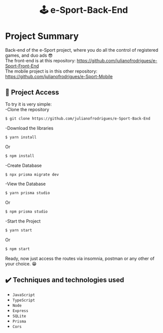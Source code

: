 <h1 align="center"> 🕹  e-Sport-Back-End </h1>

# Project Summary
Back-end of the e-Sport project, where you do all the control of registered games, and duo ads 😎 <br>
The front-end is at this repository: https://github.com/julianofrodrigues/e-Sport-Front-End <br>
The mobile project is in this other repository: https://github.com/julianofrodrigues/e-Sport-Mobile
## 📁 Project Access
To try it is very simple:<br>
-Clone the repository
```bash
$ git clone https://github.com/julianofrodrigues/e-Sport-Back-End
```
-Download the libraries
```bash
$ yarn install
```
Or
```bash
$ npm install
```
-Create Database
```bash
$ npx prisma migrate dev
```
-View the Database
```bash
$ yarn prisma studio
```
Or
```bash
$ npm prisma studio
```
-Start the Project
```bash
$ yarn start
```
Or
```bash
$ npm start
```
Ready, now just access the routes via insomnia, postman or any other of your choice. 😁
## ✔️ Techniques and technologies used
- ``JavaScript``
- ``TypeScript``
- ``Node``
- ``Express``
- ``SQLite``
- ``Prisma``
- ``Cors``


